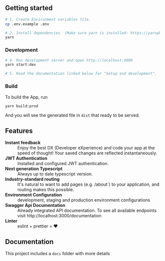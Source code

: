 ## Getting started

```bash
# 1. Create Environment variables file.
cp .env.example .env

# 2. Install dependencies. (Make sure yarn is installed: https://yarnpkg.com/lang/en/docs/install)
yarn
```


### Development
```bash
# 4. Run development server and open http://localhost:3000
yarn start:dev

# 5. Read the documentation linked below for "Setup and development".
```

### Build

To build the App, run

```bash
yarn build:prod
```

And you will see the generated file in `dist` that ready to be served.

## Features

<dl>
  <!-- <dt><b>Quick scaffolding</b></dt>
  <dd>Create modules, services, controller - right from the CLI!</dd> -->

  <dt><b>Instant feedback</b></dt>
  <dd>Enjoy the best DX (Developer eXperience) and code your app at the speed of thought! Your saved changes are reflected instantaneously.</dd>

  <dt><b>JWT Authentication</b></dt>
  <dd>Installed and configured JWT authentication.</dd>

  <dt><b>Next generation Typescript</b></dt>
  <dd>Always up to date typescript version.</dd>

  <dt><b>Industry-standard routing</b></dt>
  <dd>It's natural to want to add pages (e.g. /about`) to your application, and routing makes this possible.</dd>

  <dt><b>Environment Configuration</b></dt>
  <dd>development, staging and production environment configurations</dd>

  <dt><b>Swagger Api Documentation</b></dt>
  <dd>Already integrated API documentation. To see all available endpoints visit http://localhost:3000/documentation</dd>

  <dt><b>Linter</b></dt>
  <dd>eslint + prettier = ❤️</dd>
</dl>

## Documentation

This project includes a `docs` folder with more details